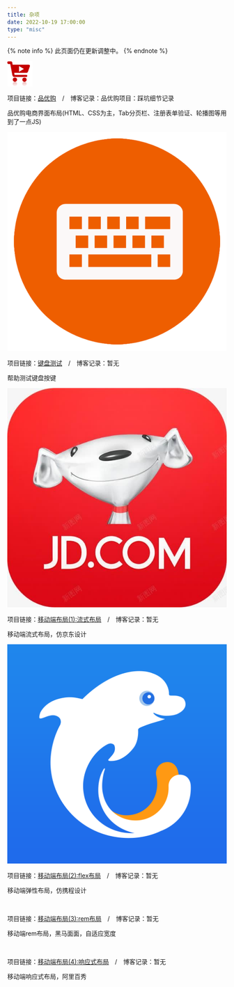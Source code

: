 ```yaml
---
title: 杂项
date: 2022-10-19 17:00:00
type: "misc"
---
```

{% note info %}
此页面仍在更新调整中。
{% endnote %}

<div class="my-grid">
    <div class="my-grid-container">
        <a href="/misc/pinyougou/index.html" class="my-grid-image-link"><img src="/img/misc/pinyougou-logo.png"/></a>
        <p>项目链接：<a href="/misc/pinyougou/index.html">品优购</a>&emsp;/&emsp;博客记录：<a herf="/posts/Project-pinyougou/">品优购项目：踩坑细节记录</a></p>
        <p>品优购电商界面布局(HTML、CSS为主，Tab分页栏、注册表单验证、轮播图等用到了一点JS)</p>
    </div>
    <div class="my-grid-container">
        <a href="/misc/keyboard/keyboard_test.html" class="my-grid-image-link"><img src="/img/misc/keyboard.png"/></a>
        <p>项目链接：<a href="/misc/keyboard/keyboard_test.html">键盘测试</a>&emsp;/&emsp;博客记录：<a herf="javascript:;">暂无</a></p>
        <p>帮助测试键盘按键</p>
    </div>
    <div class="my-grid-container">
        <a href="/misc/jd/index.html" class="my-grid-image-link"><img src="/img/misc/jd.jpg"/></a>
        <p>项目链接：<a href="/misc/jd/index.html">移动端布局(1):流式布局</a>&emsp;/&emsp;博客记录：<a herf="javascript:;">暂无</a></p>
        <p>移动端流式布局，仿京东设计</p>
    </div>
    <div class="my-grid-container">
        <a href="/misc/xc/index.html" class="my-grid-image-link"><img src="/img/misc/xc.png"/></a>
        <p>项目链接：<a href="/misc/xc/index.html">移动端布局(2):flex布局</a>&emsp;/&emsp;博客记录：<a herf="javascript:;">暂无</a></p>
        <p>移动端弹性布局，仿携程设计</p>
    </div>
    <div class="my-grid-container">
        <a href="/misc/xc/index.html" class="my-grid-image-link"><img src=""/></a>
        <p>项目链接：<a href="/misc/hmmm/index.html">移动端布局(3):rem布局</a>&emsp;/&emsp;博客记录：<a herf="javascript:;">暂无</a></p>
        <p>移动端rem布局，黑马面面，自适应宽度</p>
    </div>
    <div class="my-grid-container">
        <a href="/misc/xc/index.html" class="my-grid-image-link"><img src=""/></a>
        <p>项目链接：<a href="/misc/ali/index.html">移动端布局(4):响应式布局</a>&emsp;/&emsp;博客记录：<a herf="javascript:;">暂无</a></p>
        <p>移动端响应式布局，阿里百秀</p>
    </div>
</div>